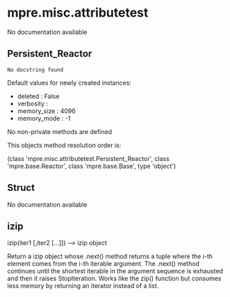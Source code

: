 mpre.misc.attributetest
========
No documentation available

Persistent_Reactor
--------
	No docstring found

Default values for newly created instances:

- deleted                  : False
- verbosity                : 
- memory_size              : 4096
- memory_mode              : -1

No non-private methods are defined

This objects method resolution order is:

(class 'mpre.misc.attributetest.Persistent_Reactor', class 'mpre.base.Reactor', class 'mpre.base.Base', type 'object')


Struct
--------
No documentation available

izip
--------
izip(iter1 [,iter2 [...]]) --> izip object

Return a izip object whose .next() method returns a tuple where
the i-th element comes from the i-th iterable argument.  The .next()
method continues until the shortest iterable in the argument sequence
is exhausted and then it raises StopIteration.  Works like the zip()
function but consumes less memory by returning an iterator instead of
a list.